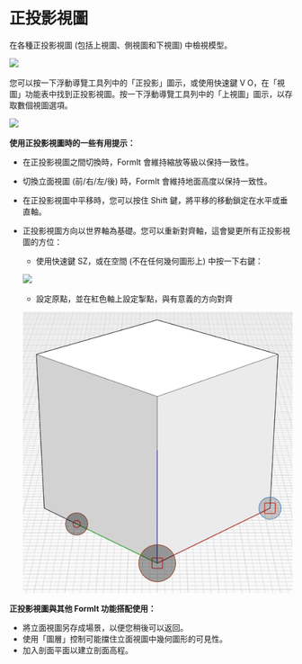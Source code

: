 # 正投影視圖

在各種正投影視圖 (包括上視圖、側視圖和下視圖) 中檢視模型。

![](../.gitbook/assets/infotainment\_2016\_product\_02.png)

您可以按一下浮動導覽工具列中的「正投影」圖示，或使用快速鍵 V O，在「視圖」功能表中找到正投影視圖。按一下浮動導覽工具列中的「上視圖」圖示，以存取數個視圖選項。

![](../.gitbook/assets/floating-nav\_flyout-v2.png)

**使用正投影視圖時的一些有用提示：**

* 在正投影視圖之間切換時，FormIt 會維持縮放等級以保持一致性。
* 切換立面視圖 (前/右/左/後) 時，FormIt 會維持地面高度以保持一致性。
* 在正投影視圖中平移時，您可以按住 Shift 鍵，將平移的移動鎖定在水平或垂直軸。
* 正投影視圖方向以世界軸為基礎。您可以重新對齊軸，這會變更所有正投影視圖的方位：

   * 使用快速鍵 SZ，或在空間 (不在任何幾何圖形上) 中按一下右鍵：

   ![](../.gitbook/assets/set-axes\_context.PNG)&#x20;

   * 設定原點，並在紅色軸上設定掣點，與有意義的方向對齊

   ![](../.gitbook/assets/set-axes.PNG)&#x20;

**正投影視圖與其他 FormIt 功能搭配使用：**

* 將立面視圖另存成場景，以便您稍後可以返回。
* 使用「圖層」控制可能擋住立面視圖中幾何圖形的可見性。
* 加入剖面平面以建立剖面高程。
